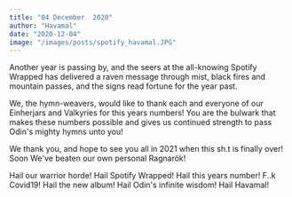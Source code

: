 ```yaml
---
title: "04 December  2020"
author: "Havamal"
date: "2020-12-04"
image: "/images/posts/spotify_havamal.JPG"
---
```


Another year is passing by, and the seers at the all-knowing Spotify Wrapped has delivered a raven message through mist, black fires and mountain passes, and the signs read fortune for the year past.

We, the hymn-weavers, would like to thank each and everyone of our Einherjars and Valkyries for this years numbers! You are the bulwark that makes these numbers possible and gives us continued strength to pass Odin's mighty hymns unto you!

We thank you, and hope to see you all in 2021 when this sh.t is finally over! Soon We've beaten our own personal Ragnarök!

Hail our warrior horde! Hail Spotify Wrapped! Hail this years number! F..k Covid19! Hail the new album! Hail Odin's infinite wisdom! Hail Havamal!